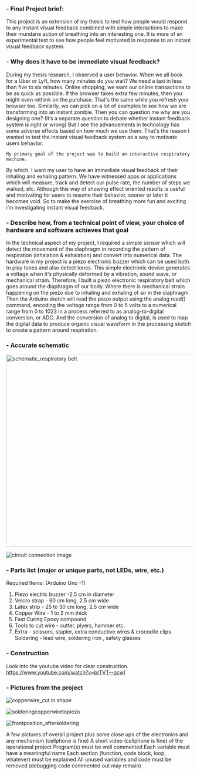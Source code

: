### - Final Project brief:

This project is an extension of my thesis to test how people would respond 
to any instant visual feedback combined with simple interactions to make their mundane 
action of breathing into an interesting one. It is more of an experimental test to see 
how people feel motivated in response to an instant visual feedback system. 

### - Why does it have to be immediate visual feedback?
During my thesis research, I observed a user behavior. 
When we all book for a Uber or Lyft, how many minutes do you wait? We need a taxi in less 
than five to six minutes. Online shopping, we want our online transactions to be as quick as possible. 
If the browser takes extra few minutes, then you might even rethink on the purchase. That's the same 
while you refresh your browser too. Similarly, we can pick on a lot of examples to see how we are 
transforming into an instant zombie. Then you can question me why are you designing one? 
(It’s a separate question to debate whether instant feedback system is right or wrong) 
But I see the advancements in technology has some adverse effects based on how much we use them. 
That's the reason I wanted to test the instant visual feedback system as a way to motivate users behavior.

    My primary goal of the project was to build an interactive respiratory machine.
By which, I want my user to have an immediate visual feedback of their inhaling and 
exhaling pattern. We have witnessed apps or applications which will measure, track 
and detect our pulse rate, the number of steps we walked, etc. Although this way of 
showing effect oriented results is useful and motivating for users to resume their 
behavior, sooner or later it becomes void. So to make the exercise of breathing more 
fun and exciting i’m investigating instant visual feedback.  

### - Describe how, from a technical point of view, your choice of hardware and software achieves that goal 
In the technical aspect of my project, I required a simple sensor which will detect the movement 
of the diaphragm in recording the pattern of respiration (inhalation & exhalation) and convert into 
numerical data. The hardware in my project is a piezo electronic buzzer which can be used both to play 
tones and also detect tones. This simple electronic device generates a voltage when it's physically 
deformed by a vibration, sound wave, or mechanical strain. Therefore, I built a piezo electronic 
respiratory belt which goes around the diaphragm of our body. Where there is mechanical strain 
happening on the piezo due to inhaling and exhaling of air in the diaphragm. Then the Arduino 
sketch will read the piezo output using the analog read() command, encoding the voltage range 
from 0 to 5 volts to a numerical range from 0 to 1023 in a process referred to as analog-to-digital 
conversion, or ADC. And the conversion of analog to digital, is used to map the digital data to 
produce organic visual waveform in the processing sketch to create a pattern around respiration.

### - Accurate schematic
<img width="523" alt="schematic_respiratory belt" src="https://cloud.githubusercontent.com/assets/13222494/25495017/8c8b969e-2b30-11e7-9b29-d1207aa59b9d.png">

![circuit connection image](https://cloud.githubusercontent.com/assets/13222494/25495151/0e2eb3a2-2b31-11e7-8f98-2356a76119cc.png)

### - Parts list (major or unique parts, not LEDs, wire, etc.)
Required Items: (Arduino Uno -1)
1. Piezo electric buzzer -2.5 cm in diameter
2. Velcro strap - 60 cm long, 2.5 cm wide
3. Latex strip - 25 to 30 cm long, 2.5 cm wide
4. Copper Wire - 1 to 2 mm thick
5. Fast Curing Epoxy compound 
6. Tools to cut wire - cutter, plyers, hammer etc.
7. Extra - scissors, stapler, extra conductive wires & crocodile clips 
Soldering - lead wire, soldering iron , safety glasses
### - Construction
Look into the youtube video for clear construction.
https://www.youtube.com/watch?v=brTVT--qcwI

### - Pictures from the project
![copperwire_cut in shape](https://cloud.githubusercontent.com/assets/13222494/25790706/d2ed0676-336f-11e7-877f-4a091a7e0f10.JPG)

![solderingcopperwiretopiezo](https://cloud.githubusercontent.com/assets/13222494/25790769/48be50da-3370-11e7-864a-4f6875540613.JPG)

![frontposition_aftersoldering](https://cloud.githubusercontent.com/assets/13222494/25790798/911143c4-3370-11e7-8c6a-c366932ca6b7.JPG)







A few pictures of overall project plus some close ups of the electronics and any mechanism (cellphone is fine)
A short video (cellphone is fine) of the operational project
Program(s) must be well commented
Each variable must have a meaningful name
Each section (function, code block, loop, whatever) must be explained
All unused variables and code must be removed (debugging code commented out may remain)




		
